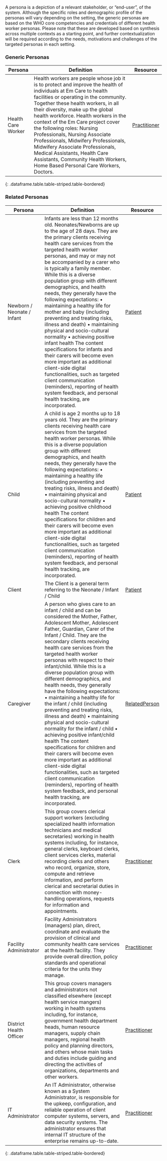 A persona is a depiction of a relevant stakeholder, or “end-user”, of the system. Although the specific roles and demographic profile of the personas will vary depending on the setting, the generic personas are based on the WHO core competencies and credentials of different health worker personas. Please note that these are developed based on synthesis across multiple contexts as a starting point, and further contextualization will be required according to the needs, motivations and challenges of the targeted personas in each setting.

### Generic Personas 

| **Persona**     | **Definition**                                                                                                                                                                                                                                                                                                                                                                                                                                                                                                                                                                 | **Resource**         |
|-------------|----------------------------------------------------------------------------------------------------------------------------------------------------------------------------------------------------------------------------------------------------------------------------------------------------------------------------------------------------------------------------------------------------------------------------------------------------------------------------------------------------------------------------------------------------------------------------|------------------|
| Health Care Worker   | Health workers are people whose job it is to protect and improve the health of individuals at Em Care to health facilities or operating in the community. Together these health workers, in all their diversity, make up the global health workforce. Health workers in the context of the Em Care project cover the following roles: Nursing Professionals, Nursing Associate Professionals, Midwifery Professionals, Midwifery Associate Professionals, Medical Assistants, Health Care Assistants, Community Health Workers, Home Based Personal Care Workers, Doctors. | [Practitioner](StructureDefinition-che-practitioner.html) |
{: .dataframe.table.table-striped.table-bordered}

### Related Personas

| **Persona**                    | **Definition**                                                                                                                                                                                                                                                                                                                                                                                                                                                                                                                                                                                                                                                                                                                                                                                                                                                                                                                                                                        | **Resource**            |
|----------------------------|-----------------------------------------------------------------------------------------------------------------------------------------------------------------------------------------------------------------------------------------------------------------------------------------------------------------------------------------------------------------------------------------------------------------------------------------------------------------------------------------------------------------------------------------------------------------------------------------------------------------------------------------------------------------------------------------------------------------------------------------------------------------------------------------------------------------------------------------------------------------------------------------------------------------------------------------------------------------------------------|---------------------|
| Newborn / Neonate / Infant | Infants are less than 12 months old.  Neonates/Newborns are up to the age of 28 days. They are the primary clients receiving health care services from the targeted health worker personas, and may or may not be accompanied by a carer who is typically a family member. While this is a diverse population group with different demographics, and health needs, they generally have the following expectations: • maintaining a healthy life for mother and baby (including preventing and treating risks, illness and death) • maintaining physical and socio-cultural normality • achieving positive infant health  The content specifications for infants and their carers will become even more important as additional client-side digital functionalities, such as targeted client communication (reminders), reporting of health system feedback, and personal health tracking, are incorporated.                                                                       | [Patient](StructureDefinition-che-patient.html)       |
| Child                      | A child is age 2 months up to 18 years old. They are the primary clients receiving health care services from the targeted health worker personas. While this is a diverse population group with different demographics, and health needs, they generally have the following expectations: • maintaining a healthy life (including preventing and treating risks, illness and death) • maintaining physical and socio-cultural normality • achieving positive childhood health  The content specifications for children and their carers will become even more important as additional client-side digital functionalities, such as targeted client communication (reminders), reporting of health system feedback, and personal health tracking, are incorporated.                                                                                                                                                                                                                | [Patient](StructureDefinition-che-patient.html)       |
| Client                     | The Client is a general term referring to the Neonate / Infant / Child                                                                                                                                                                                                                                                                                                                                                                                                                                                                                                                                                                                                                                                                                                                                                                                                                                                                                                            | [Patient](StructureDefinition-che-patient.html)       |
| Caregiver                  | A person who gives care to an infant / child and can be considered the Mother, Father, Adolescent Mother, Adolescent Father, Guardian, Carer of the Infant / Child.  They are the secondary clients receiving health care services from the targeted health worker personas with respect to their infant/child. While this is a diverse population group with different demographics, and health needs, they generally have the following expectations: • maintaining a healthy life for the infant / child (including preventing and treating risks, illness and death) • maintaining physical and socio-cultural normality for the infant / child • achieving positive infant/child health  The content specifications for children and their carers will become even more important as additional client-side digital functionalities, such as targeted client communication (reminders), reporting of health system feedback, and personal health tracking, are incorporated. | [RelatedPerson](StuctureDefinition-che-related-person.html) |
| Clerk                      | This group covers clerical support workers (excluding specialized health information technicians and medical secretaries) working in health systems including, for instance, general clerks, keyboard clerks, client services clerks, material recording clerks and others who record, organize, store, compute and retrieve information, and perform clerical and secretarial duties in connection with money-handling operations, requests for information and appointments.                                                                                                                                                                                                                                                                                                                                                                                                                                                                                                    | [Practitioner](StructureDefinition-che-practitioner.html)  |
| Facility Administrator     | Facility Administrators (managers) plan, direct, coordinate and evaluate the provision of clinical and community health care services at the health facility. They provide overall direction, policy standards and operational criteria for the units they manage.                                                                                                                                                                                                                                                                                                                                                                                                                                                                                                                                                                                                                                                                                                                | [Practitioner](StructureDefinition-che-practitioner.html)  |
| District Health Officer    | This group covers managers and administrators not classified elsewhere (except health service mangers) working in health systems including, for instance, government health department heads, human resource managers, supply chain managers, regional health policy and planning directors, and others whose main tasks and duties include guiding and directing the activities of organizations, departments and other workers.                                                                                                                                                                                                                                                                                                                                                                                                                                                                                                                                                 | [Practitioner](StructureDefinition-che-practitioner.html)  |
| IT Administrator           | An IT Administrator, otherwise known as a System Administrator, is responsible for the upkeep, configuration, and reliable operation of client computer systems, servers, and data security systems. The administrator ensures that internal IT structure of the enterprise remains up-to-date.                                                                                                                                                                                                                                                                                                                                                                                                                                                                                                                                                                                                                                                                                   | [Practitioner](StructureDefinition-che-practitioner.html)  |
{: .dataframe.table.table-striped.table-bordered}
